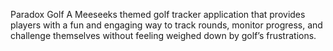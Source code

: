 Paradox Golf
A Meeseeks themed golf tracker application that provides players with a fun and engaging way to track rounds, monitor progress, and challenge themselves without feeling weighed down by golf’s frustrations.
